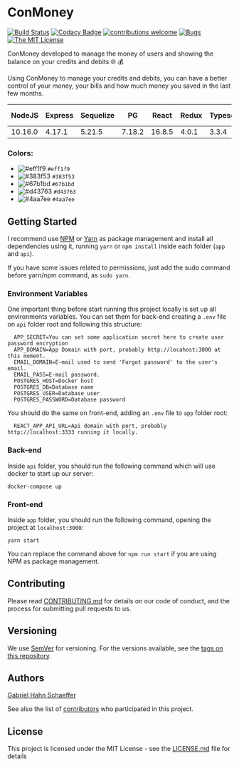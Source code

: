 # ConMoney

[![Build Status](https://travis-ci.org/gabriel-hahn/billing-cycle-reactjs.svg?branch=master)](https://travis-ci.org/gabriel-hahn/billing-cycle-reactjs) [![Codacy Badge](https://api.codacy.com/project/badge/Grade/e0d561f0d2a5434590bba42c161261f8)](https://www.codacy.com/manual/gabriel_hahn/billing-cycle-reactjs?utm_source=github.com&amp;utm_medium=referral&amp;utm_content=gabriel-hahn/billing-cycle-reactjs&amp;utm_campaign=Badge_Grade) [![contributions welcome](https://img.shields.io/badge/contributions-welcome-brightgreen.svg?style=flat)](https://github.com/gabriel-hahn/billing-cycle-reactjs/pulls) [![Bugs](https://img.shields.io/github/issues/gabriel-hahn/billing-cycle-reactjs/bug.svg)](https://github.com/gabriel-hahn/billing-cycle-reactjs/issues?utf8=?&q=is%3Aissue+is%3Aopen+label%3Abug) [![The MIT License](https://img.shields.io/badge/license-MIT-blue.svg?style=flat-square)](http://opensource.org/licenses/MIT)

ConMoney developed to manage the money of users and showing the balance on your credits and debits :globe_with_meridians: :moneybag:

Using ConMoney to manage your credits and debits, you can have a better control of your money, your bills and how much money you saved in the last few months.

NodeJS |Express|Sequelize|PG    |React |Redux|Typescript|Highcharts|Docker |Docker Compose|
-------|-------|---------|------|------|-----|----------|----------|-------|--------------|
10.16.0|4.17.1 |5.21.5   |7.18.2|16.8.5|4.0.1|3.3.4     |8.0.4     |19.03.4|1.24.1        |

### Colors:

- ![#eff1f9](https://placehold.it/15/eff1f9/000000?text=+) `#eff1f9`
- ![#383f53](https://placehold.it/15/383f53/000000?text=+) `#383f53`
- ![#67b1bd](https://placehold.it/15/67b1bd/000000?text=+) `#67b1bd`
- ![#d43763](https://placehold.it/15/d43763/000000?text=+) `#d43763`
- ![#4aa7ee](https://placehold.it/15/4aa7ee/000000?text=+) `#4aa7ee`

## Getting Started

I recommend use [NPM](https://www.npmjs.com/) or [Yarn](https://yarnpkg.com/) as package management and install all dependencies using it, running ```yarn``` or ```npm install``` inside each folder (```app``` and ```api```).

If you have some issues related to permissions, just add the sudo command before yarn/npm command, as ```sudo yarn```.

### Environment Variables

One important thing before start running this project locally is set up all environments variables. You can set them for back-end creating a ```.env``` file on ```api``` folder root and following this structure:

```
  APP_SECRET=You can set some application secret here to create user password encryption
  APP_DOMAIN=App Domain with port, probably http://locahost:3000 at this moment.
  EMAIL_DOMAIN=E-mail used to send 'Forgot password' to the user's email.
  EMAIL_PASS=E-mail password.
  POSTGRES_HOST=Docker host
  POSTGRES_DB=Database name
  POSTGRES_USER=Database user
  POSTGRES_PASSWORD=Database password
```

You should do the same on front-end, adding an ```.env``` file to ```app``` folder root:

```
  REACT_APP_API_URL=Api domain with port, probably http://localhost:3333 running it locally.
```

### Back-end

Inside ```api``` folder, you should run the following command which will use docker to start up our server:

```$
docker-compose up
```

### Front-end

Inside ```app``` folder, you should run the following command, opening the project at ```localhost:3000```:

```$
yarn start
```

You can replace the command above for ```npm run start``` if you are using NPM as package management.

## Contributing

Please read [CONTRIBUTING.md](https://gist.github.com/PurpleBooth/b24679402957c63ec426) for details on our code of conduct, and the process for submitting pull requests to us.

## Versioning

We use [SemVer](http://semver.org/) for versioning. For the versions available, see the [tags on this repository](https://github.com/gabriel-hahn/billing-cycle-reactjs/tags).

## Authors

[Gabriel Hahn Schaeffer](https://github.com/gabriel-hahn/)

See also the list of [contributors](https://github.com/gabriel-hahn/billing-cycle-reactjs/contributors) who participated in this project.

## License

This project is licensed under the MIT License - see the [LICENSE.md](LICENSE) file for details
